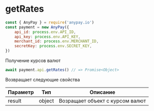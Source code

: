 # getRates

```js
const { AnyPay } = require('anypay.io')
const payment = new AnyPay({
    api_id: process.env.API_ID,
    api_key: process.env.API_KEY,
    merchant_id: process.env.MERCHANT_ID,
    secretKey: process.env.SECRET_KEY,
})
```

Получение курсов валют

```js
await payment.api.getRates() // => Promise<Object>
```

Возвращает следующие свойства

| Параметр  | Тип      | Описание                                             |
| --------- | -------- | ---------------------------------------------------- |
| result    | object   | Возращает объект с курсом валют                      |
